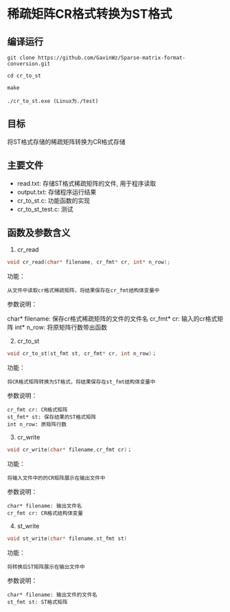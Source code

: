 # 稀疏矩阵CR格式转换为ST格式

## 编译运行

```
git clone https://github.com/GavinWz/Sparse-matrix-format-conversion.git

cd cr_to_st

make

./cr_to_st.exe (Linux为./test)
```
## 目标

将ST格式存储的稀疏矩阵转换为CR格式存储

## 主要文件

* read.txt: 存储ST格式稀疏矩阵的文件, 用于程序读取
* output.txt: 存储程序运行结果
* cr_to_st.c: 功能函数的实现
* cr_to_st_test.c: 测试

## 函数及参数含义
1. cr_read
```c
void cr_read(char* filename, cr_fmt* cr, int* n_row);
```
功能：

    从文件中读取cr格式稀疏矩阵，将结果保存在cr_fmt结构体变量中

参数说明：

char* filename: 保存cr格式稀疏矩阵的文件的文件名
cr_fmt* cr: 输入的cr格式矩阵
int* n_row: 将原矩阵行数带出函数

2. cr_to_st
```c
void cr_to_st(st_fmt st, cr_fmt* cr, int n_row)；
```
功能：

    将CR格式矩阵转换为ST格式，将结果保存在st_fmt结构体变量中

参数说明：

    cr_fmt cr: CR格式矩阵
    st_fmt* st: 保存结果的ST格式矩阵
    int n_row: 原矩阵行数

3. cr_write
```c
void cr_write(char* filename,cr_fmt cr)；
```
功能：
    
    将输入文件中的的CR矩阵展示在输出文件中

参数说明：

    char* filename: 输出文件名
    cr_fmt cr: CR格式结构体变量

4. st_write
```c
void st_write(char* filename,st_fmt st)
```
功能：

    将转换后ST矩阵展示在输出文件中

参数说明：

    char* filename: 输出文件的文件名
    st_fmt st: ST格式矩阵



